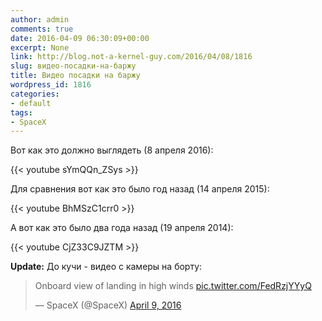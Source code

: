 ```yaml
---
author: admin
comments: true
date: 2016-04-09 06:30:09+00:00
excerpt: None
link: http://blog.not-a-kernel-guy.com/2016/04/08/1816
slug: видео-посадки-на-баржу
title: Видео посадки на баржу
wordpress_id: 1816
categories:
- default
tags:
- SpaceX
---
```


Вот как это должно выглядеть (8 апреля 2016):

{{< youtube sYmQQn_ZSys >}}

Для сравнения вот как это было год назад (14 апреля 2015):

{{< youtube BhMSzC1crr0 >}}

А вот как это было два года назад (19 апреля 2014):

{{< youtube CjZ33C9JZTM >}}

**Update:** До кучи - видео с камеры на борту:

<blockquote class="twitter-video" data-lang="en"><p lang="en" dir="ltr">Onboard view of landing in high winds <a href="https://t.co/FedRzjYYyQ">pic.twitter.com/FedRzjYYyQ</a></p>&mdash; SpaceX (@SpaceX) <a href="https://twitter.com/SpaceX/status/718605741288894464">April 9, 2016</a></blockquote>
<script async src="//platform.twitter.com/widgets.js" charset="utf-8"></script>
